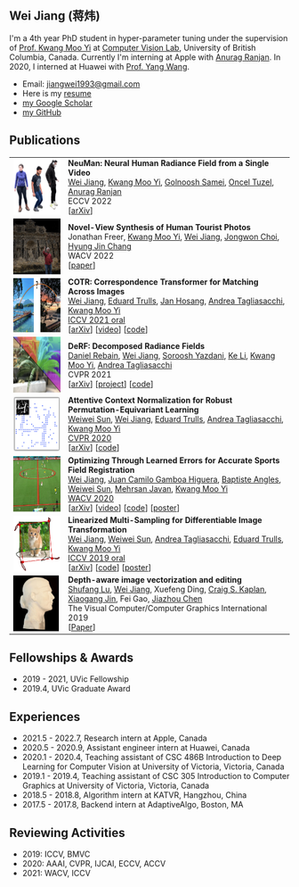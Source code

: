 ## Wei Jiang (蒋炜)

I'm a 4th year PhD student in hyper-parameter tuning under the supervision of [Prof. Kwang Moo Yi](https://www.cs.ubc.ca/~kmyi/) at [Computer Vision Lab](https://vision.cs.ubc.ca/), University of British Columbia, Canada.
Currently I'm interning at Apple with [Anurag Ranjan](https://anuragranj.github.io/). In 2020, I interned at Huawei with [Prof. Yang Wang](https://www.cs.umanitoba.ca/~ywang/).

* Email: jiangwei1993@gmail.com
* Here is my [resume](./pdfs/jw_resume.pdf)
* [my Google Scholar](https://scholar.google.com/citations?user=OsqGLUAAAAAJ&hl)
* [my GitHub](https://github.com/jiangwei221)

## Publications

|                                                              |                                                              |
| :----------------------------------------------------------- | ------------------------------------------------------------ |
| <img style="float: left;" src="./figs/neuman.png" height="100"> | **NeuMan: Neural Human Radiance Field from a Single Video**<br /><ins>Wei Jiang</ins>, [Kwang Moo Yi](https://www.cs.ubc.ca/~kmyi/), [Golnoosh Samei](https://scholar.google.com/citations?user=kDrzTfsAAAAJ&hl=en), [Oncel Tuzel](https://www.onceltuzel.net), [Anurag Ranjan](https://anuragranj.github.io/)<br />ECCV 2022<br />[[arXiv](https://arxiv.org/abs/2203.12575)]|
| <img style="float: left;" src="./figs/3d_photo.png" height="100"> | **Novel-View Synthesis of Human Tourist Photos**<br />Jonathan Freer, [Kwang Moo Yi](https://www.cs.ubc.ca/~kmyi/), <ins>Wei Jiang</ins>, [Jongwon Choi](https://sites.google.com/site/jwchoivision/), [Hyung Jin Chang](https://hyungjinchang.wordpress.com)<br />WACV 2022<br />[[paper](https://openaccess.thecvf.com/content/WACV2022/papers/Freer_Novel-View_Synthesis_of_Human_Tourist_Photos_WACV_2022_paper.pdf)]|
| <img style="float: left;" src="./figs/cotr.png" height="100"> | **COTR: Correspondence Transformer for Matching Across Images**<br /><ins>Wei Jiang</ins>, [Eduard Trulls](https://etrulls.github.io), [Jan Hosang](https://janhosang.com), [Andrea Tagliasacchi](https://taiya.github.io), [Kwang Moo Yi](https://www.cs.ubc.ca/~kmyi/)<br />[ICCV 2021 oral](https://youtu.be/bOZ12kgfn3E)<br />[[arXiv](https://arxiv.org/abs/2103.14167)] [[video](./vids/cotr/README.html)] [[code](https://github.com/ubc-vision/COTR)]|
| <img style="float: left;" src="./figs/derf.png" height="100"> | **DeRF: Decomposed Radiance Fields**<br />[Daniel Rebain](http://drebain.com), <ins>Wei Jiang</ins>, [Soroosh Yazdani](https://scholar.google.com/citations?user=u6IqTfoAAAAJ), [Ke Li](http://www.sfu.ca/~keli/), [Kwang Moo Yi](https://www.cs.ubc.ca/~kmyi/), [Andrea Tagliasacchi](https://taiya.github.io)<br />CVPR 2021<br />[[arXiv](https://arxiv.org/abs/2011.12490)] [[project](https://ubc-vision.github.io/derf/)] [[code](https://github.com/ubc-vision/derf/)] |
| <img style="float: left;" src="./figs/acne.png" height="100"> | **Attentive Context Normalization for Robust Permutation-Equivariant Learning**<br />[Weiwei Sun](https://wsunid.github.io), <ins>Wei Jiang</ins>, [Eduard Trulls](https://etrulls.github.io), [Andrea Tagliasacchi](https://taiya.github.io), [Kwang Moo Yi](https://www.cs.ubc.ca/~kmyi/)<br />[CVPR 2020](https://www.youtube.com/watch?v=sBxguUF3XAQ)<br />[[arXiv](https://arxiv.org/abs/1907.02545)] [[code](https://github.com/vcg-uvic/acne)] |
| <img style="float: left;" src="./figs/sportsfield.png" height="100"> | **Optimizing Through Learned Errors for Accurate Sports Field Registration**<br /><ins>Wei Jiang</ins>, [Juan Camilo Gamboa Higuera](http://cim.mcgill.ca/~gamboa/), [Baptiste Angles](https://scholar.google.ca/citations?user=TINTysAAAAAJ&hl=en), [Weiwei Sun](https://wsunid.github.io), [Mehrsan Javan](https://scholar.google.ca/citations?user=3S8O0b4AAAAJ&hl=en), [Kwang Moo Yi](https://www.cs.ubc.ca/~kmyi/)<br />[WACV 2020](https://www.youtube.com/watch?v=HiE5yFoT7wY&list=PL_bDvITUYucC_TaW84be8iharg4Vj3UVj&index=1&t=4219s)<br />[[arXiv](https://arxiv.org/abs/1909.08034)] [[video](./vids/sportsfield/README.html)] [[code](https://github.com/vcg-uvic/sportsfield_release)] [[poster](./pdfs/sportsfield_poster.pdf)] |
| <img style="float: left;" src="./figs/linearized.png" height="100"> | **Linearized Multi-Sampling for Differentiable Image Transformation**<br /><ins>Wei Jiang</ins>, [Weiwei Sun](https://wsunid.github.io), [Andrea Tagliasacchi](https://taiya.github.io), [Eduard Trulls](https://etrulls.github.io), [Kwang Moo Yi](https://www.cs.ubc.ca/~kmyi/)<br />[ICCV 2019 oral](https://youtu.be/qUu1076IMWo?t=2299)<br />[[arXiv](https://arxiv.org/abs/1901.07124/)] [[code](https://github.com/vcg-uvic/linearized_multisampling_release)] [[poster](./pdfs/iccv_2019_poster.pdf)] |
| <img style="float: left;" src="./figs/diffusion_curves.png" height="100"> | **Depth-aware image vectorization and editing**<br />[Shufang Lu](https://scholar.google.com/citations?user=fEN2q1sAAAAJ&hl=en), <ins>Wei Jiang</ins>, Xuefeng Ding, [Craig S. Kaplan](https://cs.uwaterloo.ca/~csk/), [Xiaogang Jin](http://www.cad.zju.edu.cn/home/jin/), Fei Gao, [Jiazhou Chen](http://www.cad.zju.edu.cn/home/chenjiazhou/)<br />The Visual Computer/Computer Graphics International 2019<br />[[Paper](https://link.springer.com/article/10.1007%2Fs00371-019-01671-0)] |

## Fellowships & Awards

* 2019 - 2021, UVic Fellowship
* 2019.4, UVic Graduate Award

## Experiences

* 2021.5 - 2022.7, Research intern at Apple, Canada
* 2020.5 - 2020.9, Assistant engineer intern at Huawei, Canada
* 2020.1 - 2020.4, Teaching assistant of CSC 486B Introduction to Deep Learning for Computer Vision at University of Victoria, Victoria, Canada
* 2019.1 - 2019.4, Teaching assistant of CSC 305 Introduction to Computer Graphics at University of Victoria, Victoria, Canada
* 2018.5 - 2018.8, Algorithm intern at KATVR, Hangzhou, China
* 2017.5 - 2017.8, Backend intern at AdaptiveAlgo, Boston, MA


## Reviewing Activities

- 2019: ICCV, BMVC
- 2020: AAAI, CVPR, IJCAI, ECCV, ACCV
- 2021: WACV, ICCV
